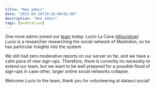 ```yaml
---
title: "New admin"
date: "2023-04-28T10:26:00+01:00"
description: "New admin"
tags: [moderation]
---
```


One more admin joined our [team](https://community.datasci.social/docs/moderation/#team) today: Lucio La Cava ([@luciolcw](https://datasci.social/@luciolcw))  
Lucio is a researcher researching the social network of Mastodon, so he has particular insights into the system.

We still had zero moderative reports on our server so far, and we have a calm pace of new sign-ups. Therefore, there is currently no necessity to extend our team, but we want to be well prepared for a possible flood of sign-ups in case other, larger online social networks collapse.

Welcome Lucio to the team, thank you for volunteering at datasci.social!